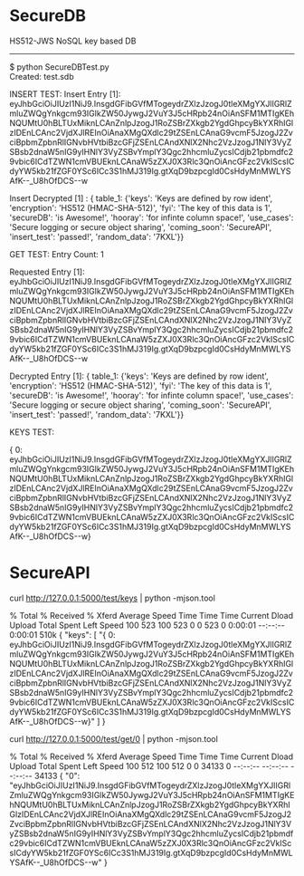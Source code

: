 # SecureDB
HS512-JWS NoSQL key based DB

----

$ python SecureDBTest.py  
Created: test.sdb

INSERT TEST:
Insert Entry [1]: eyJhbGciOiJIUzI1NiJ9.InsgdGFibGVfMTogeydrZXlzJzogJ0tleXMgYXJlIGRlZmluZWQgYnkgcm93IGlkZW50JywgJ2VuY3J5cHRpb24nOiAnSFM1MTIgKEhNQUMtU0hBLTUxMiknLCAnZnlpJzogJ1RoZSBrZXkgb2YgdGhpcyBkYXRhIGlzIDEnLCAnc2VjdXJlREInOiAnaXMgQXdlc29tZSEnLCAnaG9vcmF5JzogJ2ZvciBpbmZpbnRlIGNvbHVtbiBzcGFjZSEnLCAndXNlX2Nhc2VzJzogJ1NlY3VyZSBsb2dnaW5nIG9yIHNlY3VyZSBvYmplY3Qgc2hhcmluZycsICdjb21pbmdfc29vbic6ICdTZWN1cmVBUEknLCAnaW5zZXJ0X3Rlc3QnOiAncGFzc2VkIScsICdyYW5kb21fZGF0YSc6ICc3S1hMJ319Ig.gtXqD9bzpcgId0CsHdyMnMWLYSAfK--_U8hOfDCS--w

Insert Decrypted [1] : { table_1: {'keys': 'Keys are defined by row ident', 'encryption': 'HS512 (HMAC-SHA-512)', 'fyi': 'The key of this data is 1', 'secureDB': 'is Awesome!', 'hooray': 'for infinte column space!', 'use_cases': 'Secure logging or secure object sharing', 'coming_soon': 'SecureAPI', 'insert_test': 'passed!', 'random_data': '7KXL'}}

GET TEST:
Entry Count: 1

Requested Entry [1]: eyJhbGciOiJIUzI1NiJ9.InsgdGFibGVfMTogeydrZXlzJzogJ0tleXMgYXJlIGRlZmluZWQgYnkgcm93IGlkZW50JywgJ2VuY3J5cHRpb24nOiAnSFM1MTIgKEhNQUMtU0hBLTUxMiknLCAnZnlpJzogJ1RoZSBrZXkgb2YgdGhpcyBkYXRhIGlzIDEnLCAnc2VjdXJlREInOiAnaXMgQXdlc29tZSEnLCAnaG9vcmF5JzogJ2ZvciBpbmZpbnRlIGNvbHVtbiBzcGFjZSEnLCAndXNlX2Nhc2VzJzogJ1NlY3VyZSBsb2dnaW5nIG9yIHNlY3VyZSBvYmplY3Qgc2hhcmluZycsICdjb21pbmdfc29vbic6ICdTZWN1cmVBUEknLCAnaW5zZXJ0X3Rlc3QnOiAncGFzc2VkIScsICdyYW5kb21fZGF0YSc6ICc3S1hMJ319Ig.gtXqD9bzpcgId0CsHdyMnMWLYSAfK--_U8hOfDCS--w

Decrypted Entry [1]: { table_1: {'keys': 'Keys are defined by row ident', 'encryption': 'HS512 (HMAC-SHA-512)', 'fyi': 'The key of this data is 1', 'secureDB': 'is Awesome!', 'hooray': 'for infinte column space!', 'use_cases': 'Secure logging or secure object sharing', 'coming_soon': 'SecureAPI', 'insert_test': 'passed!', 'random_data': '7KXL'}}

KEYS TEST:

{ 0: eyJhbGciOiJIUzI1NiJ9.InsgdGFibGVfMTogeydrZXlzJzogJ0tleXMgYXJlIGRlZmluZWQgYnkgcm93IGlkZW50JywgJ2VuY3J5cHRpb24nOiAnSFM1MTIgKEhNQUMtU0hBLTUxMiknLCAnZnlpJzogJ1RoZSBrZXkgb2YgdGhpcyBkYXRhIGlzIDEnLCAnc2VjdXJlREInOiAnaXMgQXdlc29tZSEnLCAnaG9vcmF5JzogJ2ZvciBpbmZpbnRlIGNvbHVtbiBzcGFjZSEnLCAndXNlX2Nhc2VzJzogJ1NlY3VyZSBsb2dnaW5nIG9yIHNlY3VyZSBvYmplY3Qgc2hhcmluZycsICdjb21pbmdfc29vbic6ICdTZWN1cmVBUEknLCAnaW5zZXJ0X3Rlc3QnOiAncGFzc2VkIScsICdyYW5kb21fZGF0YSc6ICc3S1hMJ319Ig.gtXqD9bzpcgId0CsHdyMnMWLYSAfK--_U8hOfDCS--w}

# SecureAPI

curl http://127.0.0.1:5000/test/keys | python -mjson.tool    


  % Total    % Received % Xferd  Average Speed   Time    Time     Time  Current
                                 Dload  Upload   Total   Spent    Left  Speed
100   523  100   523    0     0    523      0  0:00:01 --:--:--  0:00:01  510k
{
    "keys": [
        "{ 0: eyJhbGciOiJIUzI1NiJ9.InsgdGFibGVfMTogeydrZXlzJzogJ0tleXMgYXJlIGRlZmluZWQgYnkgcm93IGlkZW50JywgJ2VuY3J5cHRpb24nOiAnSFM1MTIgKEhNQUMtU0hBLTUxMiknLCAnZnlpJzogJ1RoZSBrZXkgb2YgdGhpcyBkYXRhIGlzIDEnLCAnc2VjdXJlREInOiAnaXMgQXdlc29tZSEnLCAnaG9vcmF5JzogJ2ZvciBpbmZpbnRlIGNvbHVtbiBzcGFjZSEnLCAndXNlX2Nhc2VzJzogJ1NlY3VyZSBsb2dnaW5nIG9yIHNlY3VyZSBvYmplY3Qgc2hhcmluZycsICdjb21pbmdfc29vbic6ICdTZWN1cmVBUEknLCAnaW5zZXJ0X3Rlc3QnOiAncGFzc2VkIScsICdyYW5kb21fZGF0YSc6ICc3S1hMJ319Ig.gtXqD9bzpcgId0CsHdyMnMWLYSAfK--_U8hOfDCS--w}"
    ]
}



curl http://127.0.0.1:5000/test/get/0 | python -mjson.tool


  % Total    % Received % Xferd  Average Speed   Time    Time     Time  Current
                                 Dload  Upload   Total   Spent    Left  Speed
100   512  100   512    0     0  34133      0 --:--:-- --:--:-- --:--:-- 34133
{
    "0": "eyJhbGciOiJIUzI1NiJ9.InsgdGFibGVfMTogeydrZXlzJzogJ0tleXMgYXJlIGRlZmluZWQgYnkgcm93IGlkZW50JywgJ2VuY3J5cHRpb24nOiAnSFM1MTIgKEhNQUMtU0hBLTUxMiknLCAnZnlpJzogJ1RoZSBrZXkgb2YgdGhpcyBkYXRhIGlzIDEnLCAnc2VjdXJlREInOiAnaXMgQXdlc29tZSEnLCAnaG9vcmF5JzogJ2ZvciBpbmZpbnRlIGNvbHVtbiBzcGFjZSEnLCAndXNlX2Nhc2VzJzogJ1NlY3VyZSBsb2dnaW5nIG9yIHNlY3VyZSBvYmplY3Qgc2hhcmluZycsICdjb21pbmdfc29vbic6ICdTZWN1cmVBUEknLCAnaW5zZXJ0X3Rlc3QnOiAncGFzc2VkIScsICdyYW5kb21fZGF0YSc6ICc3S1hMJ319Ig.gtXqD9bzpcgId0CsHdyMnMWLYSAfK--_U8hOfDCS--w"
}



